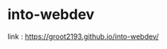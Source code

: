 # into-webdev

link : <a href="https://groot2193.github.io/into-webdev/" target="_blank">https://groot2193.github.io/into-webdev/</a>
